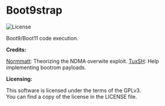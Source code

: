 Boot9strap
=====
![License](https://img.shields.io/badge/License-GPLv3-blue.svg)

Boot9/Boot11 code execution.

**Credits:**

[Normmatt](https://github.com/Normmatt): Theorizing the NDMA overwite exploit.
[TuxSH](https://github.com/TuxSH): Help implementing bootrom payloads.

**Licensing:**

This software is licensed under the terms of the GPLv3.  
You can find a copy of the license in the LICENSE file.